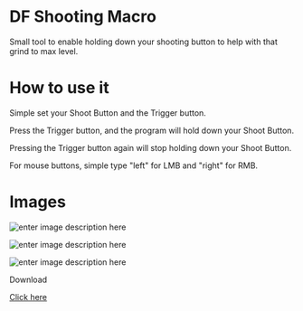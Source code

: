 # DF Shooting Macro
Small tool to enable holding down your shooting button to help with that grind to max level.

# How to use it

Simple set your Shoot Button and the Trigger button.

Press the Trigger button, and the program will hold down your Shoot Button.

Pressing the Trigger button again will stop holding down your Shoot Button.

For mouse buttons, simple type "left" for LMB and "right" for RMB.

# Images

![enter image description here](https://i.imgur.com/RJyxvrk.png)

![enter image description here](https://i.imgur.com/olZxA8x.png)

![enter image description here](https://i.imgur.com/49Ur8C8.png)

Download

[Click here](https://github.com/ils94/DF_Shooting_Macro/releases/download/release/DFSM.zip)
